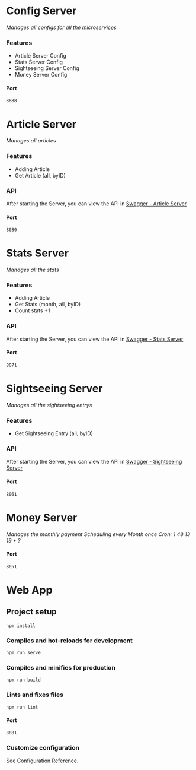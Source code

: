 # Config Server
*Manages all configs for all the microservices*

### Features
* Article Server Config
* Stats Server Config
* Sightseeing Server Config
* Money Server Config
#### Port
```
8888
```


# Article Server
*Manages all articles*

### Features
* Adding Article
* Get Article (all, byID)
### API
After starting the Server, you can view the API in [Swagger - Article Server](http://localhost:8080/swagger-ui.html)
#### Port
```
8080
```

# Stats Server
*Manages all the stats*
### Features
* Adding Article
* Get Stats (month, all, byID)
* Count stats +1
### API
After starting the Server, you can view the API in [Swagger - Stats Server](http://localhost:8071/swagger-ui.html)
#### Port
```
8071
```

# Sightseeing Server
*Manages all the sightseeing entrys*
### Features
* Get Sightseeing Entry (all, byID)
### API
After starting the Server, you can view the API in [Swagger - Sightseeing Server](http://localhost:8061/swagger-ui.html)

#### Port
```
8061
```
# Money Server
*Manages the monthly payment*
*Scheduling every Month once*
*Cron: 1 48 13 19 * ?*
#### Port
```
8051
```

# Web App


## Project setup
```
npm install
```

### Compiles and hot-reloads for development
```
npm run serve
```

### Compiles and minifies for production
```
npm run build
```

### Lints and fixes files
```
npm run lint
```

#### Port
```
8081
```

### Customize configuration
See [Configuration Reference](https://cli.vuejs.org/config/).
